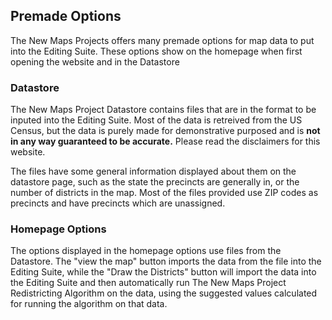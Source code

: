 ## Premade Options

The New Maps Projects offers many premade options for map data to put into the Editing Suite. These options show on the homepage when first opening the website and in the Datastore

### Datastore

The New Maps Project Datastore contains files that are in the format to be inputed into the Editing Suite. Most of the data is retreived from the US Census, but the data is purely made for demonstrative purposed and is **not in any way guaranteed to be accurate.** Please read the disclaimers for this website.

The files have some general information displayed about them on the datastore page, such as the state the precincts are generally in, or the number of districts in the map. Most of the files provided use ZIP codes as precincts and have precincts which are unassigned. 

### Homepage Options

The options displayed in the homepage options use files from the Datastore. The "view the map" button imports the data from the file into the Editing Suite, while the "Draw the Districts" button will import the data into the Editing Suite and then automatically run The New Maps Project Redistricting Algorithm on the data, using the suggested values calculated for running the algorithm on that data. 